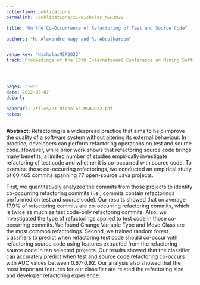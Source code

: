 ```yaml
---
collection: publications
permalink: /publications/21-Nicholas_MSR2022

title: "On the Co-Occurrence of Refactoring of Test and Source Code"

authors: "N. Alexandre Nagy and R. Abdalkareem"


venue_key: "NicholasMSR2022"
track: Proceedings of the 18th International Conference on Mining Software Repositories (MSR’22), Mining Challenge Track<strong style="color:#E42217"> - Received the Best Student Presentation of the Mining Challenge track</strong>




pages: "1–5"
date: 2022-03-07
doiurl: 

paperurl: /files/21-Nicholas_MSR2022.pdf
notes:
---
```


**Abstract:** Refactoring is a widespread practice that aims to help improve the quality of a software system without altering its external behaviour. In practice, developers can perform refactoring operations on test and source code. 
However, while prior work shows that refactoring source code brings many benefits, a limited number of studies empirically investigate refactoring of test code and whether it is co-occurred with source code. To examine those co-occurring refactorings, we conducted an empirical study of 60,465 commits spanning 77 open-source Java projects.

First, we quantitatively analyzed the commits from those projects to identify co-occurring refactoring commits (i.e., commits contain refactorings performed on test and source code). Our results showed that on average 17.9% of refactoring commits are co-occurring refactoring commits, which is twice as much as test code-only refactoring commits. Also, we investigated the type of refactorings applied to test code in those co-occurring commits. We found Change Variable Type and Move Class are the most common refactorings. 
Second, we trained random forest classifiers to predict when refactoring test code should co-occur with refactoring source code using features extracted from the refactoring source code in ten selected projects. Our results showed that the classifier can accurately predict when test and source code refactoring co-occurs with AUC values between 0.67-0.92. Our analysis also showed that the most important features for our classifier are related the refactoring size and developer refactoring experience.
